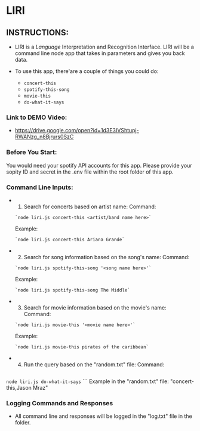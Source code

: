 # LIRI

## INSTRUCTIONS:

* LIRI is a _Language_ Interpretation and Recognition Interface. LIRI will be a command line node app that takes in parameters and gives you back data.

* To use this app, there'are a couple of things you could do:
   * `concert-this`
   * `spotify-this-song`
   * `movie-this`
   * `do-what-it-says`

### Link to DEMO Video:
   * https://drive.google.com/open?id=1d3E3IVShtupj-RWANzg_n8Bjrurs0SzC

### Before You Start:

You would need your spotify API accounts for this app. Please provide your sopity ID and secret in the .env file within the root folder of this app.

### Command Line Inputs: 
  * 1) Search for concerts based on artist name:
    Command: 
    ```
    `node liri.js concert-this <artist/band name here>`
    ```
    Example:
    ```
    `node liri.js concert-this Ariana Grande`
    ```

  * 2) Search for song information based on the song's name: 
    Command: 
    ```
    `node liri.js spotify-this-song '<song name here>'`
    ```
    Example:
    ```
    `node liri.js spotify-this-song The Middle`
    ```

  * 3) Search for movie information based on the movie's name: 
    Command: 
    ```
    `node liri.js movie-this '<movie name here>'`
    ```
    Example:
    ```
    `node liri.js movie-this pirates of the caribbean`
    ```

  * 4) Run the query based on the "random.txt" file: 
    Command: 
    ```
   `node liri.js do-what-it-says`
    ```
    Example in the "random.txt" file: 
    "concert-this,Jason Mraz"

### Logging Commands and Responses

  * All command line and responses will be logged in the "log.txt" file in the folder. 